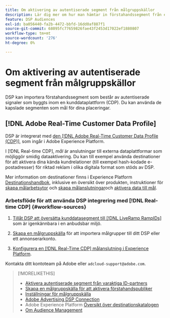 ```yaml
---
title: Om aktivering av autentiserade segment från målgruppskällor
description: Lär dig mer om hur man hämtar in förstahandssegment från en kunddataplattform.
feature: DSP Audiences
exl-id: ba056440-fa2b-4472-bbfd-16dd0af887f1
source-git-commit: 68095fc77659826fae43f2453d17022ef1880807
workflow-type: tm+mt
source-wordcount: '276'
ht-degree: 0%

---
```


# Om aktivering av autentiserade segment från målgruppskällor

<!-- Doesn't specifically explain what you can do in our UI -->

DSP kan importera förstahandssegment som består av autentiserade signaler som byggts inom en kunddataplattform (CDP). Du kan använda de kapslade segmenten som mål för dina placeringar.

## [!DNL Adobe Real-Time Customer Data Profile]

DSP är integrerat med [den [!DNL Adobe Real-Time Customer Data Profile (CDP)]](https://experienceleague.adobe.com/docs/experience-platform/rtcdp/overview.html), som ingår i Adobe Experience Platform.

I [!DNL Real-time CDP], *mål* är anslutningar till externa dataplattformar som möjliggör smidig dataaktivering. Du kan till exempel använda destinationer för att aktivera dina kända kundrelationer (till exempel hash-kodade e-postadresser) för riktad reklam i olika digitala format som stöds av DSP.

Mer information om destinationer finns i Experience Platform [Destinationshandbok](https://experienceleague.adobe.com/docs/experience-platform/destinations/home.html), inklusive en översikt över produkten, instruktioner för [skapa målarbetsytor](https://experienceleague.adobe.com/docs/experience-platform/destinations/ui/destinations-workspace.html) och [skapa målanslutningar](https://experienceleague.adobe.com/docs/experience-platform/destinations/ui/connect-destination.html)och [aktivera data till mål](https://experienceleague.adobe.com/docs/experience-platform/destinations/ui/activate/activate-segment-streaming-destinations.html).

### Arbetsflöde för att använda DSP integrering med [!DNL Real-time CDP] {#workflow-sources}

1. [Tillåt DSP att översätta kunddatasegment till [!DNL LiveRamp RampIDs]](source-durable-id.md) som är igenkännbara i en anbudsbar miljö.<!-- I don't think I need this here: This requires DSP account-level and campaign-level settings to enable segment sharing with [!DNL LiveRamp], which will translate customer data to [!DNL RampIDs] to create targetable segments. Your Adobe Account Team will perform this configuration. -->

1. [Skapa en målgruppskälla](source-create.md) för att importera målgrupper till ditt DSP eller ett annonserarkonto.

1. [Konfigurera en [!DNL Real-Time CDP] målanslutning i Experience Platform](https://experienceleague.adobe.com/docs/experience-platform/destinations/catalog/advertising/adobe-advertising-cloud-connection.html).

Kontakta ditt kontoteam på Adobe eller `adcloud-support@adobe.com`.

>[!MORELIKETHIS]
>
>* [Aktivera autentiserade segment från varaktiga ID-partners](source-durable-id.md)
>* [Skapa en målgruppskälla för att aktivera förstahandspubliker](source-create.md)
>* [Inställningar för målgruppskälla](source-settings.md)
>* [Adobe Advertising DSP Connection](https://experienceleague.adobe.com/docs/experience-platform/destinations/catalog/advertising/adobe-advertising-cloud-connection.html)
>* Adobe Experience Platform [Översikt över destinationskatalogen](https://experienceleague.adobe.com/docs/experience-platform/destinations/catalog/overview.html)
>* [Om Audience Management](/help/dsp/audiences/audience-about.md)

